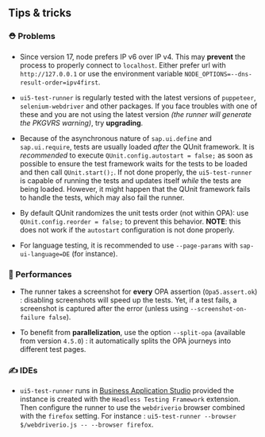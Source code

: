 ## Tips & tricks

### ⛑ Problems

* Since version 17, node prefers IP v6 over IP v4. This may **prevent** the process to properly connect to `localhost`. Either prefer url with `http://127.0.0.1` or use the environment variable `NODE_OPTIONS=--dns-result-order=ipv4first`.

* `ui5-test-runner` is regularly tested with the latest versions of `puppeteer`, `selenium-webdriver` and other packages. If you face troubles with one of these and you are not using the latest version *(the runner will generate the PKGVRS warning)*, try **upgrading**.

* Because of the asynchronous nature of `sap.ui.define` and `sap.ui.require`, tests are usually loaded *after* the QUnit framework. It is *recommended* to execute `QUnit.config.autostart = false;` as soon as possible to ensure the test framework waits for the tests to be loaded and then call `QUnit.start();`. If not done properly, the `ui5-test-runner` is capable of running the tests and updates itself *while* the tests are being loaded. However, it might happen that the QUnit framework fails to handle the tests, which may also fail the runner.

* By default QUnit randomizes the unit tests order (not within OPA): use `QUnit.config.reorder = false;` to prevent this behavior. **NOTE**: this does not work if the `autostart` configuration is not done properly.

* For language testing, it is recommended to use `--page-params` with `sap-ui-language=DE` (for instance).

### 👟 Performances

* The runner takes a screenshot for **every** OPA assertion (`Opa5.assert.ok`) : disabling screenshots will speed up the tests. Yet, if a test fails, a screenshot is captured after the error (unless using `--screenshot-on-failure false`).

* To benefit from **parallelization**, use the option `--split-opa` (available from version `4.5.0`) : it automatically splits the OPA journeys into different test pages.

### ✍ IDEs

* `ui5-test-runner` runs in [Business Application Studio](https://www.sap.com/products/technology-platform/business-application-studio.html) provided the instance is created with the `Headless Testing Framework` extension. Then configure the runner to use the `webdriverio` browser combined with the `firefox` setting. For instance : `ui5-test-runner --browser $/webdriverio.js -- --browser firefox`.
